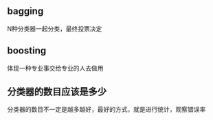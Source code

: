 ## bagging  
N种分类器一起分类，最终投票决定
## boosting  
体现一种专业事交给专业的人去做用
## 分类器的数目应该是多少  
分类器的数目不一定是越多越好，最好的方式，就是进行统计，观察错误率